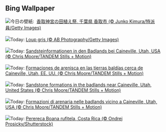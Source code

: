## Bing Wallpaper
![](https://www.bing.com/th?id=OHR.Sawara2025_JA-JP1817975477_UHD.jpg&w=1000)今日の壁紙: &nbsp;[香取神宮の田植え祭, 千葉県 香取市 (© Junko Kimura/特派員/Getty Images)](https://www.bing.com/th?id=OHR.Sawara2025_JA-JP1817975477_UHD.jpg)
<br><br/>
![](https://www.bing.com/th?id=OHR.WildWolf_FR-FR5843982312_UHD.jpg&w=1000)Today: [Loup gris (© AB Photography/Getty Images)](https://www.bing.com/th?id=OHR.WildWolf_FR-FR5843982312_UHD.jpg)
<br><br/>
![](https://www.bing.com/th?id=OHR.UtahBadlands_DE-DE8578683347_UHD.jpg&w=1000)Today: [Sandsteinformationen in den Badlands bei Caineville, Utah, USA (© Chris Moore/TANDEM Stills + Motion)](https://www.bing.com/th?id=OHR.UtahBadlands_DE-DE8578683347_UHD.jpg)
<br><br/>
![](https://www.bing.com/th?id=OHR.UtahBadlands_ES-ES6805243978_UHD.jpg&w=1000)Today: [Formaciones de arenisca en las tierras baldías cerca de Caineville, Utah, EE. UU. (© Chris Moore/TANDEM Stills + Motion)](https://www.bing.com/th?id=OHR.UtahBadlands_ES-ES6805243978_UHD.jpg)
<br><br/>
![](https://www.bing.com/th?id=OHR.UtahBadlands_EN-GB1912634254_UHD.jpg&w=1000)Today: [Sandstone formations in the badlands near Caineville, Utah, United States (© Chris Moore/TANDEM Stills + Motion)](https://www.bing.com/th?id=OHR.UtahBadlands_EN-GB1912634254_UHD.jpg)
<br><br/>
![](https://www.bing.com/th?id=OHR.UtahBadlands_IT-IT7290436395_UHD.jpg&w=1000)Today: [Formazioni di arenaria nelle badlands vicino a Caineville, Utah, USA (© Chris Moore/TANDEM Stills + Motion)](https://www.bing.com/th?id=OHR.UtahBadlands_IT-IT7290436395_UHD.jpg)
<br><br/>
![](https://www.bing.com/th?id=OHR.TicanFrog_PT-BR2144380781_UHD.jpg&w=1000)Today: [Perereca Boana rufitela, Costa Rica (© Ondrej Prosicky/Shutterstock)](https://www.bing.com/th?id=OHR.TicanFrog_PT-BR2144380781_UHD.jpg)
<br><br/>
